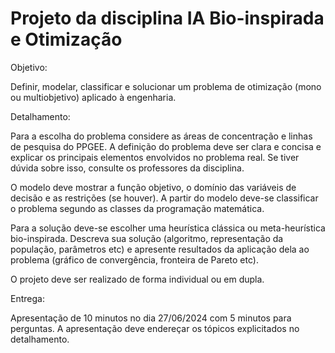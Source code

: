 # Projeto da disciplina IA Bio-inspirada e Otimização

Objetivo: 

Definir, modelar, classificar e solucionar um problema de otimização (mono ou multiobjetivo) aplicado à engenharia. 

Detalhamento:

Para a escolha do problema considere as áreas de concentração e linhas de pesquisa do PPGEE. A definição do problema deve ser clara e concisa e explicar os principais elementos envolvidos no problema real. Se tiver dúvida sobre isso, consulte os professores da disciplina. 

O modelo deve mostrar a função objetivo, o domínio das variáveis de decisão e as restrições (se houver). A partir do modelo deve-se classificar o problema segundo as classes da programação matemática.

Para a solução deve-se escolher uma heurística clássica ou meta-heurística bio-inspirada. Descreva sua solução (algoritmo, representação da população, parâmetros etc) e apresente resultados da aplicação dela ao problema (gráfico de convergência, fronteira de Pareto etc).

O projeto deve ser realizado de forma individual ou em dupla.

Entrega:

Apresentação de 10 minutos no dia 27/06/2024 com 5 minutos para perguntas. A apresentação deve endereçar os tópicos explicitados no detalhamento.